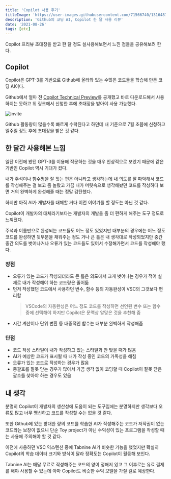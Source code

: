```yaml
---
title: 'Copilot 사용 후기'
titleImage: 'https://user-images.githubusercontent.com/71566740/131648745-0ab54f7e-d004-434e-89d8-d401b8719f51.png'
description: 'Github의 코딩 AI, Copilot 한 달 사용 리뷰'
date: '2021-08-26'
tags: [etc]
---
```


Copilot 프리뷰 초대장을 받고 한 달 정도 실사용해보면서 느낀 점들을 공유해보려 한다.

## Copilot

Copilot은 GPT-3를 기반으로 Github에 올라와 있는 수많은 코드들을 학습해 만든 코딩 AI이다.

Github에서 얼마 전 [Copilot Technical Preview](https://copilot.github.com/)를 공개했고 바로 다운로드해서 사용하지는 못하고 위 링크에서 신청한 후에 초대장을 받아야 사용 가능했다.

![invite](https://user-images.githubusercontent.com/71566740/130893661-970498c3-c250-4d03-9096-f443737461d3.png)

Github 활동량이 많을수록 빠르게 수락된다고 하던데 내 기준으로 7월 초쯤에 신청하고 일주일 정도 후에 초대장을 받은 것 같다.

## 한 달간 사용해본 느낌

일단 이전에 봤던 GPT-3를 이용해 작문하는 것을 매우 인상적으로 보았기 때문에 같은 기반인 Copilot 역시 기대가 컸다.

내가 주석이나 함수명을 잘 짓는 편은 아니라고 생각하는데 내 의도를 잘 파악해서 코드를 작성해주는 걸 보고 좀 놀랐고 가끔 내가 머릿속으로 생각해놨던 코드를 작성하다 보면 거의 완벽하게 완성해줄 때는 정말 감탄했다.

하지만 아직 AI가 개발자를 대체할 거다 이런 이야기를 할 정도는 아닌 것 같다.

Copilot이 개발자의 대체라기보다는 개발자의 개발을 좀 더 편하게 해주는 도구 정도로 느껴졌다.

주석과 이름만으로 완성되는 코드들도 어느 정도 있었지만 대부분의 경우에는 어느 정도 코드를 완성하면 뒷부분을 채워주는 정도 거나 큰 틀은 내 생각대로 작성되었지만 중간중간 의도를 벗어나거나 오류가 있는 코드들도 있어서 수정해가면서 코드를 작성해야 했다.

### 장점

- 오류가 있는 코드가 작성되더라도 큰 틀은 의도에서 크게 벗어나는 경우가 적어 실제로 내가 작성해야 하는 코드량은 줄어듦
- 먼저 작성했던 코드에서 사용하던 변수, 함수 등의 자동완성이 VSC의 그것보다 편리함
  > VSCode의 자동완성은 어느 정도 코드를 작성하면 선언된 변수 또는 함수 중에 선택해야 하지만 Copilot은 문맥상 알맞은 것을 추천해 줌
- 시간 계산이나 단위 변환 등 대중적인 함수는 대부분 완벽하게 작성해줌

### 단점

- 코드 작성 스타일이 내가 작성하고 있는 스타일과 안 맞을 때가 많음
- AI가 예상한 코드가 표시될 때 내가 작성 중인 코드의 가독성을 해침
- 오류가 있는 코드로 작성하는 경우가 많음
- 중괄호를 잘못 닫는 경우가 많아서 가끔 생각 없이 코딩할 때 Copilot이 잘못 닫은 괄호를 찾아야 하는 경우도 있음

## 내 생각

분명히 Copilot이 개발자의 생산성에 도움이 되는 도구임에는 분명하지만 생각보다 오류도 많고 너무 맹신하고 코드를 작성할 수는 없을 것 같다.

또한 Github에 있는 방대한 량의 코드를 학습한 AI가 작성해주는 코드가 저작권이 없는 코드라는 보장이 없으니 단순 Toy project가 아닌 수익성이 있는 프로그램을 작성할 때는 사용에 주의해야 할 것 같다.

이전에 사용하던 VSC 익스텐션 중에 Tabnine AI가 비슷한 기능을 했었지만 확실히 Copilot의 학습 데이터 크기와 방식이 달라 정확도는 Copilot이 월등해 보인다.

Tabnine AI는 매달 무료로 작성해주는 코드의 양이 정해저 있고 그 이후로는 유료 결제를 해야 사용할 수 있는데 아마 Copilot도 비슷한 수익 모델을 가질 걸로 예상한다.
